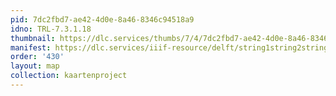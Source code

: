 ```yaml
---
pid: 7dc2fbd7-ae42-4d0e-8a46-8346c94518a9
idno: TRL-7.3.1.18
thumbnail: https://dlc.services/thumbs/7/4/7dc2fbd7-ae42-4d0e-8a46-8346c94518a9/full/400,339/0/default.jpg
manifest: https://dlc.services/iiif-resource/delft/string1string2string3/kaartenproject-2007/TRL-7.3.1.18
order: '430'
layout: map
collection: kaartenproject
---
```

